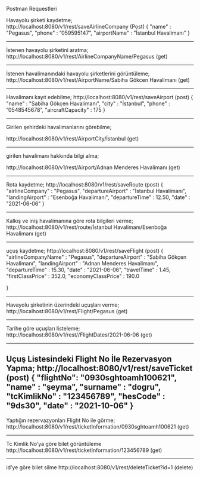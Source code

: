 Postman Requestleri


Havayolu şirketi kaydetme;
http://localhost:8080/v1/rest/saveAirlineCompany   (Post)
{
   "name" : "Pegasus",
   "phone" : ”059595147”,
   "airportName" : "İstanbul Havalimanı"
}

----------------------------------------------------------------------------------------------------------------------------------------

İstenen havayolu şirketini aratma;  
http://localhost:8080/v1/rest/AirlineCompanyName/Pegasus    (get)

-----------------------------------------------------------------------------------------------------------------------------------------

İstenen havalimanındaki havayolu şirketlerini görüntüleme;
http://localhost:8080/v1/rest/AirportName/Sabiha Gökcen Havalimanı   (get)

-------------------------------------------------------------------------------------------------------------------------------------------

Havalimanı kayıt edebilme;
http://localhost:8080/v1/rest/saveAirport      (post)
{
   "name" : "Sabiha Gökçen Havalimanı",
   "city" : "İstanbul",
   "phone" : ”0548545678”,
   "aircraftCapacity" : 175
}

---------------------------------------------------------------------------------------------------------------------------------------------

Girilen şehirdeki havalimanlarını görebilme;

http://localhost:8080/v1/rest/AirportCity/İstanbul     (get)

----------------------------------------------------------------------------------------------------------------------------------------------

girilen havalimanı hakkında bilgi alma;

http://localhost:8080/v1/rest/Airport/Adnan Menderes Havalimanı    (get)

----------------------------------------------------------------------------------------------------------------------------------------------

Rota kaydetme;
http://localhost:8080/v1/rest/saveRoute  (post)
{
   "airlineCompany" : "Pegasus",
   "departureAirport" : "İstanbul Havalimanı",
   "landingAirport" : "Esenboğa Havalimanı",
   "departureTime" : 12.50,
   "date" : "2021-06-06"
 }

----------------------------------------------------------------------------------------------------------------------------------------------

Kalkış ve iniş havalimanına göre rota bilgileri verme;
http://localhost:8080/v1/rest/route/İstanbul Havalimanı/Esenboğa Havalimanı     (get)

----------------------------------------------------------------------------------------------------------------------------------------------

uçuş kaydetme;
http://localhost:8080/v1/rest/saveFlight   (post)
{
   "airlineCompanyName" : "Pegasus",
   "departureAirport" : "Sabiha Gökçen Havalimanı",
   "landingAirport" : "Adnan Menderes Havalimanı",
   "departureTime" : 15.30,
   "date" : "2021-06-06",
   "travelTime" : 1.45,
   "firstClassPrice" : 352.0,
   "economyClassPrice" : 190.0

 }

----------------------------------------------------------------------------------------------------------------------------------------------

Havayolu şirketinin üzerindeki uçuşları verme;
http://localhost:8080/v1/rest/Flight/Pegasus       (get)

----------------------------------------------------------------------------------------------------------------------------------------------

Tarihe göre uçuşları listeleme;
http://localhost:8080/v1/rest//FlightDates/2021-06-06            (get)

----------------------------------------------------------------------------------------------------------------------------------------------

Uçuş Listesindeki Flight No İle Rezervasyon Yapma;
http://localhost:8080/v1/rest/saveTicket   (post)
{
   "flightNo": "0930sghtoamh100621",
   "name" : "şeyma",
   "surname" : "dogru",
   "tcKimlikNo" : "123456789",
   "hesCode" : "9ds30",
   "date" : "2021-10-06"
}
 ----------------------------------------------------------------------------------------------------------------------------------------------
 
Yaptığın rezervazyonları Flight No ile görme;
http://localhost:8080/v1/rest/ticketInformation/0930sghtoamh100621  (get)


----------------------------------------------------------------------------------------------------------------------------------------------

Tc Kimlik No’ya göre bilet görüntüleme
http://localhost:8080/v1/rest/ticketInformation/123456789   (get)

----------------------------------------------------------------------------------------------------------------------------------------------

id’ye göre bilet silme
http://localhost:8080/v1/rest/deleteTicket?id=1     (delete)


